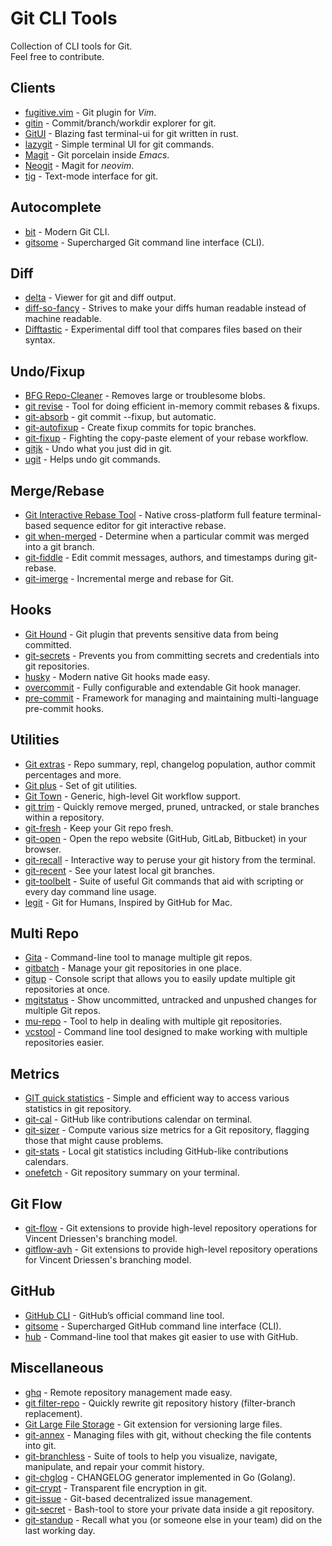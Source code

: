 # Git CLI Tools
Collection of CLI tools for Git.  
Feel free to contribute.

## Clients
* [fugitive.vim](https://github.com/tpope/vim-fugitive) - Git plugin for *Vim*.
* [gitin](https://github.com/isacikgoz/gitin) - Commit/branch/workdir explorer for git.
* [GitUI](https://github.com/Extrawurst/gitui) - Blazing fast terminal-ui for git written in rust.
* [lazygit](https://github.com/jesseduffield/lazygit) - Simple terminal UI for git commands.
* [Magit](https://github.com/magit/magit) - Git porcelain inside *Emacs*.
* [Neogit](https://github.com/TimUntersberger/neogit) - Magit for *neovim*.
* [tig](https://github.com/jonas/tig) - Text-mode interface for git.

## Autocomplete
* [bit](https://github.com/chriswalz/bit) - Modern Git CLI.
* [gitsome](https://github.com/donnemartin/gitsome) - Supercharged Git command line interface (CLI). <!-- intentionally duplicated as it is two tools in one package -->

## Diff
* [delta](https://github.com/dandavison/delta) - Viewer for git and diff output.
* [diff-so-fancy](https://github.com/so-fancy/diff-so-fancy) - Strives to make your diffs human readable instead of machine readable.
* [Difftastic](https://github.com/Wilfred/difftastic) - Experimental diff tool that compares files based on their syntax.

## Undo/Fixup
* [BFG Repo-Cleaner](https://github.com/rtyley/bfg-repo-cleaner) - Removes large or troublesome blobs.
* [git revise](https://github.com/mystor/git-revise) - Tool for doing efficient in-memory commit rebases & fixups.
* [git-absorb](https://github.com/tummychow/git-absorb) - git commit --fixup, but automatic.
* [git-autofixup](https://github.com/torbiak/git-autofixup/) - Create fixup commits for topic branches.
* [git-fixup](https://github.com/keis/git-fixup) - Fighting the copy-paste element of your rebase workflow.
* [gitjk](https://github.com/mapmeld/gitjk) - Undo what you just did in git.
* [ugit](https://github.com/Bhupesh-V/ugit) - Helps undo git commands.

## Merge/Rebase
* [Git Interactive Rebase Tool](https://github.com/MitMaro/git-interactive-rebase-tool) - Native cross-platform full feature terminal-based sequence editor for git interactive rebase.
* [git when-merged](https://github.com/mhagger/git-when-merged) - Determine when a particular commit was merged into a git branch.
* [git-fiddle](https://github.com/felixSchl/git-fiddle) - Edit commit messages, authors, and timestamps during git-rebase.
* [git-imerge](https://github.com/mhagger/git-imerge) - Incremental merge and rebase for Git.

## Hooks
* [Git Hound](https://github.com/ezekg/git-hound) - Git plugin that prevents sensitive data from being committed.
* [git-secrets](https://github.com/awslabs/git-secrets) - Prevents you from committing secrets and credentials into git repositories.
* [husky](https://github.com/typicode/husky) - Modern native Git hooks made easy.
* [overcommit](https://github.com/sds/overcommit) - Fully configurable and extendable Git hook manager.
* [pre-commit](https://github.com/pre-commit/pre-commit) - Framework for managing and maintaining multi-language pre-commit hooks.

## Utilities
* [Git extras](https://github.com/tj/git-extras) - Repo summary, repl, changelog population, author commit percentages and more.
* [Git plus](https://github.com/tkrajina/git-plus) - Set of git utilities.
* [Git Town](https://github.com/git-town/git-town) - Generic, high-level Git workflow support.
* [git trim](https://github.com/jasonmccreary/git-trim) - Quickly remove merged, pruned, untracked, or stale branches within a repository.
* [git-fresh](https://github.com/imsky/git-fresh) - Keep your Git repo fresh.
* [git-open](https://github.com/paulirish/git-open) - Open the repo website (GitHub, GitLab, Bitbucket) in your browser.
* [git-recall](https://github.com/Fakerr/git-recall) - Interactive way to peruse your git history from the terminal.
* [git-recent](https://github.com/paulirish/git-recent) - See your latest local git branches.
* [git-toolbelt](https://github.com/nvie/git-toolbelt) - Suite of useful Git commands that aid with scripting or every day command line usage.
* [legit](https://github.com/frostming/legit) - Git for Humans, Inspired by GitHub for Mac.

## Multi Repo
* [Gita](https://github.com/nosarthur/gita) - Command-line tool to manage multiple git repos.
* [gitbatch](https://github.com/isacikgoz/gitbatch) - Manage your git repositories in one place.
* [gitup](https://github.com/earwig/git-repo-updater) - Console script that allows you to easily update multiple git repositories at once.
* [mgitstatus](https://github.com/fboender/multi-git-status) - Show uncommitted, untracked and unpushed changes for multiple Git repos.
* [mu-repo](https://github.com/fabioz/mu-repo/) - Tool to help in dealing with multiple git repositories.
* [vcstool](https://github.com/dirk-thomas/vcstool) - Command line tool designed to make working with multiple repositories easier.

## Metrics
* [GIT quick statistics](https://github.com/arzzen/git-quick-stats) - Simple and efficient way to access various statistics in git repository.
* [git-cal](https://github.com/k4rthik/git-cal) - GitHub like contributions calendar on terminal.
* [git-sizer](https://github.com/github/git-sizer) - Compute various size metrics for a Git repository, flagging those that might cause problems.
* [git-stats](https://github.com/IonicaBizau/git-stats) - Local git statistics including GitHub-like contributions calendars.
* [onefetch](https://github.com/o2sh/onefetch) - Git repository summary on your terminal.

## Git Flow
* [git-flow](https://github.com/nvie/gitflow) - Git extensions to provide high-level repository operations for Vincent Driessen's branching model.
* [gitflow-avh](https://github.com/petervanderdoes/gitflow-avh) - Git extensions to provide high-level repository operations for Vincent Driessen's branching model.

## GitHub
* [GitHub CLI](https://github.com/cli/cli/) - GitHub’s official command line tool.
* [gitsome](https://github.com/donnemartin/gitsome) - Supercharged GitHub command line interface (CLI). <!-- intentionally duplicated as it is two tools in one package -->
* [hub](https://github.com/github/hub) - Command-line tool that makes git easier to use with GitHub.

## Miscellaneous
* [ghq](https://github.com/x-motemen/ghq) - Remote repository management made easy.
* [git filter-repo](https://github.com/newren/git-filter-repo) - Quickly rewrite git repository history (filter-branch replacement).
* [Git Large File Storage](https://github.com/git-lfs/git-lfs) - Git extension for versioning large files.
* [git-annex](https://git-annex.branchable.com/) - Managing files with git, without checking the file contents into git.
* [git-branchless](https://github.com/arxanas/git-branchless) - Suite of tools to help you visualize, navigate, manipulate, and repair your commit history.
* [git-chglog](https://github.com/git-chglog/git-chglog) - CHANGELOG generator implemented in Go (Golang).
* [git-crypt](https://github.com/AGWA/git-crypt) - Transparent file encryption in git.
* [git-issue](https://github.com/dspinellis/git-issue) - Git-based decentralized issue management.
* [git-secret](https://github.com/sobolevn/git-secret) - Bash-tool to store your private data inside a git repository.
* [git-standup](https://github.com/kamranahmedse/git-standup) - Recall what you (or someone else in your team) did on the last working day.
